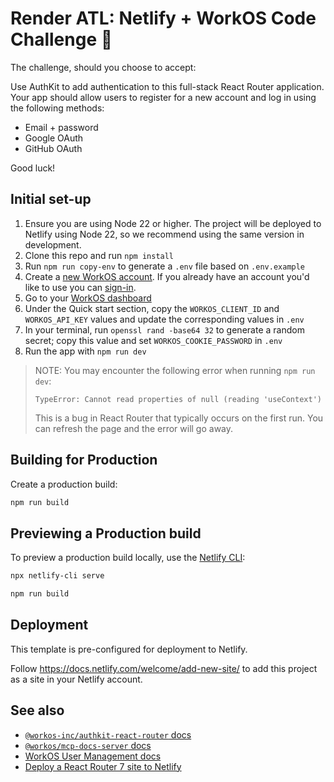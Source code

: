 # Render ATL: Netlify + WorkOS Code Challenge 🚀

The challenge, should you choose to accept:

Use AuthKit to add authentication to this full-stack React Router application. Your app should allow users to register for a new account and log in using the following methods:

- Email + password
- Google OAuth
- GitHub OAuth

Good luck!

## Initial set-up

1. Ensure you are using Node 22 or higher. The project will be deployed to Netlify using Node 22, so we recommend using the same version in development.
2. Clone this repo and run `npm install`
3. Run `npm run copy-env` to generate a `.env` file based on `.env.example`
4. Create a [new WorkOS account](https://signin.workos.com/sign-up). If you already have an account you'd like to use you can [sign-in](https://signin.workos.com).
5. Go to your [WorkOS dashboard](https://dashboard.workos.com/)
6. Under the Quick start section, copy the `WORKOS_CLIENT_ID` and `WORKOS_API_KEY` values and update the corresponding values in `.env`
7. In your terminal, run `openssl rand -base64 32` to generate a random secret; copy this value and set `WORKOS_COOKIE_PASSWORD` in `.env`
8. Run the app with `npm run dev`

> NOTE: You may encounter the following error when running `npm run dev`:
>
> ```
> TypeError: Cannot read properties of null (reading 'useContext')
> ```
>
> This is a bug in React Router that typically occurs on the first run. You can
> refresh the page and the error will go away.

## Building for Production

Create a production build:

```bash
npm run build
```

## Previewing a Production build

To preview a production build locally, use the [Netlify CLI](https://cli.netlify.com):

```bash
npx netlify-cli serve
```

```bash
npm run build
```

## Deployment

This template is pre-configured for deployment to Netlify.

Follow <https://docs.netlify.com/welcome/add-new-site/> to add this project as a site
in your Netlify account.

## See also

- [`@workos-inc/authkit-react-router` docs](https://www.npmjs.com/package/@workos-inc/authkit-react-router)
- [`@workos/mcp-docs-server` docs](https://www.npmjs.com/package/@workos/mcp-docs-server)
- [WorkOS User Management docs](https://workos.com/docs/user-management/overview)
- [Deploy a React Router 7 site to Netlify](https://developers.netlify.com/guides/how-to-deploy-a-react-router-7-site-to-netlify/)
